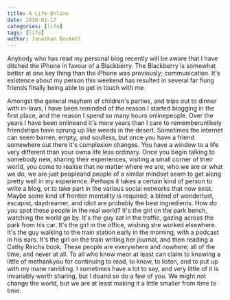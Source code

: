 ```yaml
---
title: A Life Online
date: 2010-01-17
categories: [life]
tags: [life]
author: Jonathan Beckett
---
```


Anybody who has read my personal blog recently will be aware that I have ditched the iPhone in favour of a Blackberry. The Blackberry is somewhat better at one key thing than the iPhone was previously; communication. It's existence about my person this weekend has resulted in several far flung friends finally being able to get in touch with me.

Amongst the general mayhem of children's parties, and trips out to dinner with in-laws, I have been reminded of the reason I started blogging in the first place, and the reason I spend so many hours onlinepeople. Over the years I have been onlineand it's more years than I care to rememberunlikely friendships have sprung up like weeds in the desert. Sometimes the internet can seem barren, empty, and soulless, but once you have a friend somewhere out there it's complexion changes. You have a window to a life very different than your owna life less ordinary. Once you begin talking to somebody new, sharing their experiences, visiting a small corner of their world, you come to realise that no matter where we are, who we are or what we do, we are just peopleand people of a similar mindset seem to get along pretty well in my experience. Perhaps it takes a certain kind of person to write a blog, or to take part in the various social networks that now exist. Maybe some kind of frontier mentality is required; a blend of wonderlust, escapist, daydreamer, and idiot are probably the best ingredients. How do you spot these people in the real world? It's the girl on the park bench, watching the world go by. It's the guy sat in the traffic, gazing across the park from his car. It's the girl in the office, wishing she worked elsewhere. It's the guy walking to the train station early in the morning, with a podcast in his ears. It's the girl on the train writing her journal, and then reading a Cathy Reichs book. These people are everywhere and nowhere; all of the time, and never at all. To all who know meor at least can claim to knowing a little of methankyou for continuing to read, to know, to listen, and to put up with my inane rambling. I sometimes have a lot to say, and very little of it is invariably worth sharing, but I doand so do a few of you. We might not change the world, but we are at least making it a little smaller from time to time.